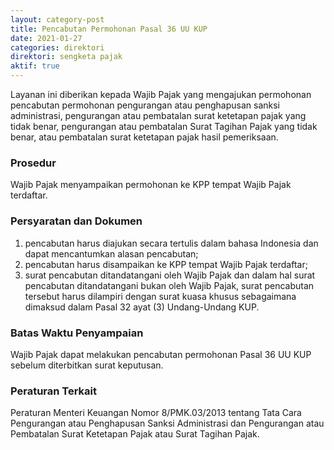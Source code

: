 ```yaml
---
layout: category-post
title: Pencabutan Permohonan Pasal 36 UU KUP
date: 2021-01-27
categories: direktori
direktori: sengketa pajak
aktif: true
---
```

Layanan ini diberikan kepada Wajib Pajak yang mengajukan permohonan pencabutan permohonan pengurangan atau penghapusan sanksi administrasi, pengurangan atau pembatalan surat ketetapan pajak yang tidak benar, pengurangan atau pembatalan Surat Tagihan Pajak yang
tidak benar, atau pembatalan surat ketetapan pajak hasil pemeriksaan.

### Prosedur
Wajib Pajak menyampaikan permohonan ke KPP tempat Wajib Pajak terdaftar.

### Persyaratan dan Dokumen
1. pencabutan harus diajukan secara tertulis dalam bahasa Indonesia dan dapat mencantumkan alasan pencabutan; 
2. pencabutan harus disampaikan ke KPP tempat Wajib Pajak terdaftar;
3. surat pencabutan ditandatangani oleh Wajib Pajak dan dalam hal surat pencabutan ditandatangani bukan oleh Wajib Pajak, surat pencabutan tersebut harus dilampiri dengan surat kuasa khusus sebagaimana dimaksud dalam Pasal 32 ayat (3) Undang-Undang KUP.

### Batas Waktu Penyampaian
Wajib Pajak dapat melakukan pencabutan permohonan Pasal 36 UU KUP sebelum diterbitkan surat keputusan.

### Peraturan Terkait
Peraturan Menteri Keuangan Nomor 8/PMK.03/2013 tentang Tata Cara Pengurangan atau Penghapusan Sanksi Administrasi dan Pengurangan atau Pembatalan Surat Ketetapan Pajak atau Surat Tagihan Pajak.